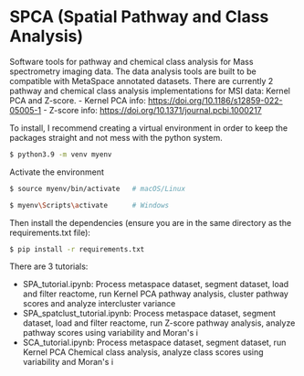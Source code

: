 # SPCA (Spatial Pathway and Class Analysis)
Software tools for pathway and chemical class analysis for Mass spectrometry imaging data. The data analysis tools are built to be compatible with MetaSpace annotated datasets. There are currently 2 pathway and chemical class analysis implementations for MSI data: Kernel PCA and Z-score.
    - Kernel PCA info: https://doi.org/10.1186/s12859-022-05005-1
    - Z-score info: https://doi.org/10.1371/journal.pcbi.1000217

To install, I recommend creating a virtual environment in order to keep the packages straight and not mess with the python system.
```bash
$ python3.9 -m venv myenv
```

Activate the environment
```bash
$ source myenv/bin/activate   # macOS/Linux
```
```bash
$ myenv\Scripts\activate      # Windows
```


Then install the dependencies (ensure you are in the same directory as the requirements.txt file):
```bash
$ pip install -r requirements.txt
```

There are 3 tutorials: 
  - SPA_tutorial.ipynb: Process metaspace dataset, segment dataset, load and filter reactome, run Kernel PCA pathway analysis, cluster pathway scores and analyze intercluster variance
  - SPA_spatclust_tutorial.ipynb: Process metaspace dataset, segment dataset, load and filter reactome, run Z-score pathway analysis, analyze pathway scores using variability and Moran's i
  - SCA_tutorial.ipynb: Process metaspace dataset, segment dataset, run Kernel PCA Chemical class analysis, analyze class scores using variability and Moran's i
